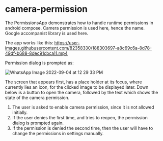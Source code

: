 # camera-permission

The PermissionsApp demonstrates how to handle runtime permissions in android compose. 
Camera permission is used here, hence the name.
Google accompanist library is used here.

The app works like this:
https://user-images.githubusercontent.com/82358330/188303697-a8c69c6a-8d78-49df-b688-8dec91cbca11.mp4

Permission dialog is prompted as:

![WhatsApp Image 2022-09-04 at 12 29 33 PM](https://user-images.githubusercontent.com/82358330/188303686-e2f97edf-f5eb-40e9-b98e-2fb1adfb6d97.jpeg)

The screen that appears first, has a place holder at its focus, where currently lies an icon, for the clicked image to be displayed later.
Down below is a button to open the camera, followed by the text which shows the state of the camera permission.
  1) The user is asked to enable camera permission, since it is not allowed initially.
  2) If the user denies the first time, and tries to reopen, the permission dialog is prompted again.
  3) If the permission is denied the second time, then the user will have to change the permissions in settings manually.
